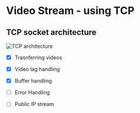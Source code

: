 # Video Stream - using TCP

## TCP socket architecture
![TCP architecture](https://www.tutorialspoint.com/unix_sockets/images/socket_client_server.gif)


- [x] Trasnferring videos
- [x] Video lag handling
- [x] Buffer handling
- [ ] Error Handling 
- [ ] Public IP stream

